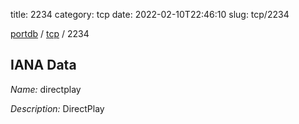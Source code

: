 title: 2234
category: tcp
date: 2022-02-10T22:46:10
slug: tcp/2234

[portdb](/) / [tcp](/category/tcp.html) / 2234


## IANA Data

_Name:_ directplay

_Description:_ DirectPlay

